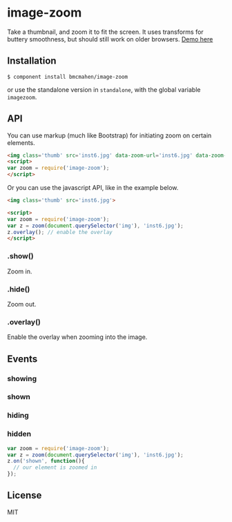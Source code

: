 
# image-zoom

  Take a thumbnail, and zoom it to fit the screen. It uses transforms for buttery smoothness, but should still work on older browsers. [Demo here](http://benmcmahen.com/image-zoom/index.html)

## Installation

    $ component install bmcmahen/image-zoom

or use the standalone version in `standalone`, with the global variable `imagezoom`.

## API

You can use markup (much like Bootstrap) for initiating zoom on certain elements.

```html
<img class='thumb' src='inst6.jpg' data-zoom-url='inst6.jpg' data-zoom-overlay='true'>
<script>
var zoom = require('image-zoom');
</script>
```

Or you can use the javascript API, like in the example below.

```html
<img class='thumb' src='inst6.jpg'>

<script>
var zoom = require('image-zoom');
var z = zoom(document.querySelector('img'), 'inst6.jpg');
z.overlay(); // enable the overlay
</script>
```

### .show()

Zoom in.

### .hide()

Zoom out.

### .overlay()

Enable the overlay when zooming into the image.

## Events

### showing
### shown
### hiding
### hidden

```javascript
var zoom = require('image-zoom');
var z = zoom(document.querySelector('img'), 'inst6.jpg');
z.on('shown', function(){
  // our element is zoomed in
});
```


## License

  MIT
